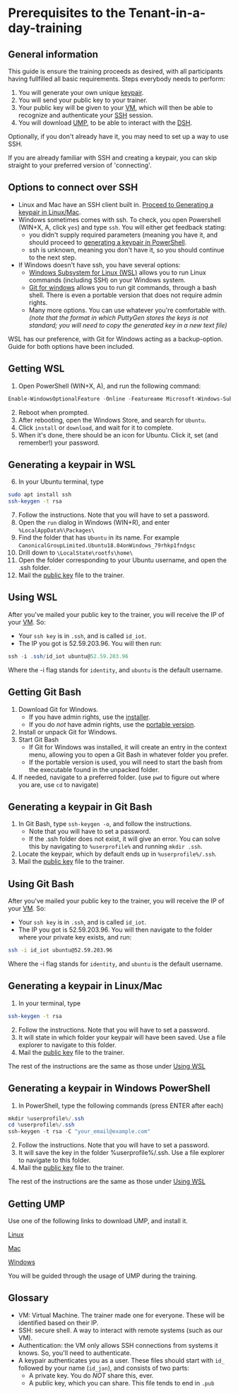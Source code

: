 # Prerequisites to the Tenant-in-a-day-training
## General information

This guide is ensure the training proceeds as desired, with all participants having fullfilled all basic requirements. 
Steps everybody needs to perform:
1. You will generate your own unique [keypair](##glossary).
2. You will send your public key to your trainer.
3. Your public key will be given to your [VM](##glossary), which will then be able to recognize and authenticate your [SSH](##glossary) session.
4. You will download [UMP](##glossary), to be able to interact with the [DSH](##glossary).

Optionally, if you don't already have it, you may need to set up a way to use SSH.

If you are already familiar with SSH and creating a keypair, you can skip straight to your preferred version of 'connecting'.

## Options to connect over SSH
- Linux and Mac have an SSH client built in. [Proceed to Generating a keypair in Linux/Mac](#linmac).
- Windows sometimes comes with ssh. To check, you open Powershell (WIN+X, A, click `yes`) and type `ssh`. You will either get feedback stating:
    - you didn't supply required parameters (meaning you have it, and should proceed to [generating a keypair in PowerShell](#powershellkeygen).
    - ssh is unknown, meaning you don't have it, so you should continue to the next step.
- If Windows doesn't have ssh, you have several options:
    - [Windows Subsystem for Linux (WSL)](#getwsl) allows you to run Linux commands (including SSH) on your Windows system.
    - [Git for windows](#getgit) allows you to run git commands, through a bash shell. There is even a portable version that does not require admin rights.
    - Many more options. You can use whatever you're comfortable with. _(note that the format in which PuttyGen stores the keys is _not_ standard; you will need to copy the generated key in a new text file)_

WSL has our preference, with Git for Windows acting as a backup-option. Guide for both options have been included.

<a name="getwsl"></a>

## Getting WSL
1. Open PowerShell (WIN+X, A), and run the following command:
```powershell
Enable-WindowsOptionalFeature -Online -Featureame Microsoft-Windows-Subsystem-Linux
```
<!-- - This simple command tells Windows to go and collect the Windows Subsystem for Linux, without you needing to go through all the menu's and clickyboxes. -->
2. Reboot when prompted.
3. After rebooting, open the Windows Store, and search for `Ubuntu`.
4. Click `install` or `download`, and wait for it to complete.
5. When it's done, there should be an icon for Ubuntu. Click it, set (and remember!) your password.

## Generating a keypair in WSL
6. In your Ubuntu terminal, type 
```bash
sudo apt install ssh
ssh-keygen -t rsa
```
7. Follow the instructions. Note that you will have to set a password.
8. Open the `run` dialog in Windows (WIN+R), and enter
`%LocalAppData%\Packages\`
9. Find the folder that has `Ubuntu` in its name. For example `CanonicalGroupLimited.Ubuntu18.04onWindows_79rhkp1fndgsc`
12. Drill down to `\LocalState\rootfs\home\`
13. Open the folder corresponding to your Ubuntu username, and open the .ssh folder. 
14. Mail the [public key](##glossary) file to the trainer.

## Using WSL
<a name="usewsl"></a>
After you've mailed your public key to the trainer, you will receive the IP of your [VM](##glossary). So:
- Your `ssh key` is in `.ssh`, and is called `id_iot`. 
- The IP you got is 52.59.203.96.
You will then run:
```powershell
ssh -i .ssh/id_iot ubuntu@52.59.203.96
```
Where the -i flag stands for `identity`, and `ubuntu` is the default username.

## Getting Git Bash
<a name="getgit"></a>
1. Download Git for Windows.
    - If you have admin rights, use the [installer](https://github.com/git-for-windows/git/releases/download/v2.21.0.windows.1/Git-2.21.0-64-bit.exe).
    - If you do _not_ have admin rights, use the [portable version](https://github.com/git-for-windows/git/releases/download/v2.21.0.windows.1/PortableGit-2.21.0-64-bit.7z.exe).
2. Install or unpack Git for Windows.
3. Start Git Bash
    - If Git for Windows was installed, it will create an entry in the context menu, allowing you to open a Git Bash in whatever folder you prefer.
    - If the portable version is used, you will need to start the bash from the executable found in the unpacked folder.
4. If needed, navigate to a preferred folder. (use `pwd` to figure out where you are, use `cd` to navigate)

## Generating a keypair in Git Bash
<a name="gitbash"></a>
1. In Git Bash, type `ssh-keygen -o`, and follow the instructions.
    - Note that you will have to set a password.
    - If the .ssh folder does not exist, it will give an error. You can solve this by navigating to `%userprofile%` and running `mkdir .ssh`.
2. Locate the keypair, which by default ends up in `%userprofile%/.ssh`. 
3. Mail the [public key](##glossary) file to the trainer.

## Using Git Bash
After you've mailed your public key to the trainer, you will receive the IP of your [VM](##glossary). So:
- Your `ssh key` is in `.ssh`, and is called `id_iot`. 
- The IP you got is 52.59.203.96.
You will then navigate to the folder where your private key exists, and run:
```bash
ssh -i id_iot ubuntu@52.59.203.96
```
Where the -i flag stands for `identity`, and `ubuntu` is the default username.

## Generating a keypair in Linux/Mac
<a name="linmac"></a>
1. In your terminal, type 
```bash
ssh-keygen -t rsa
```
2. Follow the instructions. Note that you will have to set a password.
3. It will state in which folder your keypair will have been saved. Use a file explorer to navigate to this folder.
4. Mail the [public key](##glossary) file to the trainer.

The rest of the instructions are the same as those under [Using WSL](#usewsl)

## Generating a keypair in Windows PowerShell
<a name="powershellkeygen"></a>
1. In PowerShell, type the following commands (press ENTER after each)
```powershell
mkdir %userprofile%/.ssh
cd %userprofile%/.ssh
ssh-keygen -t rsa -C "your_email@example.com"
```
2. Follow the instructions. Note that you will have to set a password.
3. It will save the key in the folder %userprofile%/.ssh. Use a file explorer to navigate to this folder.
4. Mail the [public key](##glossary) file to the trainer.

The rest of the instructions are the same as those under [Using WSL](#usewsl)


## Getting UMP

Use one of the following links to download UMP, and install it. 

[Linux](https://s3.eu-central-1.amazonaws.com/dsh-ump/auto-update/dsh-ump-1.2.0-x86_64.AppImage)

[Mac](https://s3.eu-central-1.amazonaws.com/dsh-ump/auto-update/DSH-UMP-1.2.0.dmg)

[Windows](https://s3.eu-central-1.amazonaws.com/dsh-ump/auto-update/DSH-UMP+Setup+1.2.0.exe)

You will be guided through the usage of UMP during the training.
<!-- for now, simply install it, and leave it alone. -->

## Glossary
- VM: Virtual Machine. The trainer made one for everyone. These will be identified based on their IP.
- SSH: secure shell. A way to interact with remote systems (such as our VM). 
- Authentication: the VM only allows SSH connections from systems it knows. So, you'll need to authenticate. 
- A keypair authenticates you as a user. These files should start with `id_` followed by your name (`id_jan`), and consists of two parts:
   - A private key. You do _NOT_ share this, ever.
   - A public key, which you can share. This file tends to end in `.pub`
